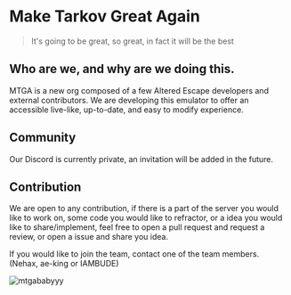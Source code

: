 # Make Tarkov Great Again
> It's going to be great, so great, in fact it will be the best

## Who are we, and why are we doing this.

MTGA is a new org composed of a few Altered Escape developers and external contributors. 
We are developing this emulator to offer an accessible live-like, up-to-date, and easy to modify experience.

## Community

Our Discord is currently private, an invitation will be added in the future.

## Contribution

We are open to any contribution, if there is a part of the server you would like to work on, some code you would like to refractor, or a idea you would like to share/implement, feel free to open a pull request and request a review, or open a issue and share you idea.

If you would like to join the team, contact one of the team members. (Nehax, ae-king or IAMBUDE)


![mtgababyyy](https://user-images.githubusercontent.com/21200584/183050357-6c92f1cd-68ca-4f74-b41d-1706915c67cf.gif)
